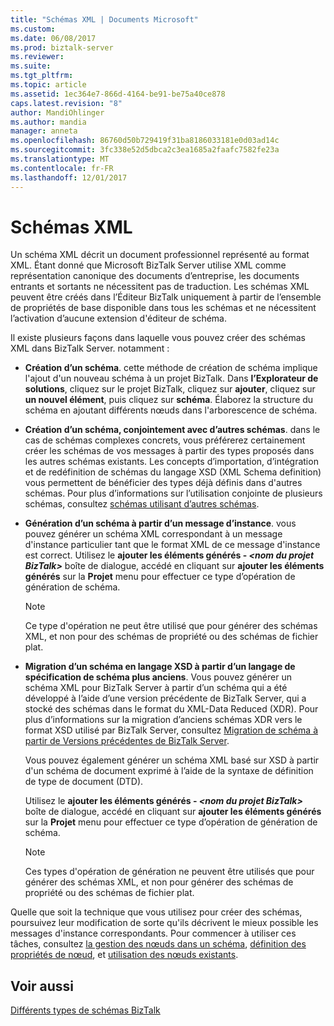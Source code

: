 ```yaml
---
title: "Schémas XML | Documents Microsoft"
ms.custom: 
ms.date: 06/08/2017
ms.prod: biztalk-server
ms.reviewer: 
ms.suite: 
ms.tgt_pltfrm: 
ms.topic: article
ms.assetid: 1ec364e7-866d-4164-be91-be75a40ce878
caps.latest.revision: "8"
author: MandiOhlinger
ms.author: mandia
manager: anneta
ms.openlocfilehash: 86760d50b729419f31ba8186033181e0d03ad14c
ms.sourcegitcommit: 3fc338e52d5dbca2c3ea1685a2faafc7582fe23a
ms.translationtype: MT
ms.contentlocale: fr-FR
ms.lasthandoff: 12/01/2017
---
```

# <a name="xml-schemas"></a>Schémas XML
Un schéma XML décrit un document professionnel représenté au format XML. Étant donné que Microsoft BizTalk Server utilise XML comme représentation canonique des documents d’entreprise, les documents entrants et sortants ne nécessitent pas de traduction. Les schémas XML peuvent être créés dans l’Éditeur BizTalk uniquement à partir de l’ensemble de propriétés de base disponible dans tous les schémas et ne nécessitent l’activation d’aucune extension d'éditeur de schéma.  
  
 Il existe plusieurs façons dans laquelle vous pouvez créer des schémas XML dans BizTalk Server. notamment :  
  
-   **Création d’un schéma**. cette méthode de création de schéma implique l'ajout d'un nouveau schéma à un projet BizTalk. Dans **l’Explorateur de solutions**, cliquez sur le projet BizTalk, cliquez sur **ajouter**, cliquez sur **un nouvel élément**, puis cliquez sur **schéma**. Élaborez la structure du schéma en ajoutant différents nœuds dans l'arborescence de schéma.  
  
-   **Création d’un schéma, conjointement avec d’autres schémas**. dans le cas de schémas complexes concrets, vous préférerez certainement créer les schémas de vos messages à partir des types proposés dans les autres schémas existants. Les concepts d’importation, d’intégration et de redéfinition de schémas du langage XSD (XML Schema definition) vous permettent de bénéficier des types déjà définis dans d'autres schémas. Pour plus d’informations sur l’utilisation conjointe de plusieurs schémas, consultez [schémas utilisant d’autres schémas](../core/schemas-that-use-other-schemas.md).  
  
-   **Génération d’un schéma à partir d’un message d’instance**. vous pouvez générer un schéma XML correspondant à un message d'instance particulier tant que le format XML de ce message d'instance est correct. Utilisez le **ajouter les éléments générés -  *\<nom du projet BizTalk\>***  boîte de dialogue, accédé en cliquant sur **ajouter les éléments générés** sur la **Projet** menu pour effectuer ce type d’opération de génération de schéma.  
  
    > [!NOTE]
    >  Ce type d'opération ne peut être utilisé que pour générer des schémas XML, et non pour des schémas de propriété ou des schémas de fichier plat.  
  
-   **Migration d’un schéma en langage XSD à partir d’un langage de spécification de schéma plus anciens**. Vous pouvez générer un schéma XML pour BizTalk Server à partir d’un schéma qui a été développé à l’aide d’une version précédente de BizTalk Server, qui a stocké des schémas dans le format du XML-Data Reduced (XDR). Pour plus d’informations sur la migration d’anciens schémas XDR vers le format XSD utilisé par BizTalk Server, consultez [Migration de schéma à partir de Versions précédentes de BizTalk Server](../core/schema-migration-from-previous-versions-of-biztalk-server.md).  
  
     Vous pouvez également générer un schéma XML basé sur XSD à partir d'un schéma de document exprimé à l’aide de la syntaxe de définition de type de document (DTD).  
  
     Utilisez le **ajouter les éléments générés -  *\<nom du projet BizTalk\>***  boîte de dialogue, accédé en cliquant sur **ajouter les éléments générés** sur la **Projet** menu pour effectuer ce type d’opération de génération de schéma.  
  
    > [!NOTE]
    >  Ces types d'opération de génération ne peuvent être utilisés que pour générer des schémas XML, et non pour générer des schémas de propriété ou des schémas de fichier plat.  
  
 Quelle que soit la technique que vous utilisez pour créer des schémas, poursuivez leur modification de sorte qu'ils décrivent le mieux possible les messages d'instance correspondants. Pour commencer à utiliser ces tâches, consultez [la gestion des nœuds dans un schéma](../core/managing-the-nodes-within-a-schema.md), [définition des propriétés de nœud](../core/how-to-set-node-properties.md), et [utilisation des nœuds existants](../core/working-with-existing-nodes.md).  
  
## <a name="see-also"></a>Voir aussi  
 [Différents types de schémas BizTalk](../core/different-types-of-biztalk-schemas.md)